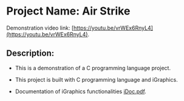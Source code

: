 # Project Name: Air Strike

Demonstration video link: [https://youtu.be/vrWEx6RnyL4](https://youtu.be/vrWEx6RnyL4).

## Description:

* This is a demonstration of a C programming language project.

* This project is built with  C programming language and iGraphics.

* Documentation of iGraphics functionalities [iDoc.pdf](https://github.com/nakibuddin/Air-Strike/blob/main/iDoc.pdf).